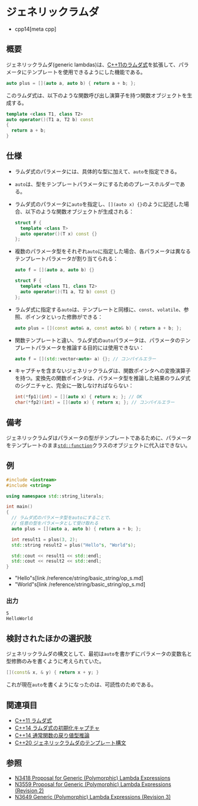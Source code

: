 # ジェネリックラムダ
* cpp14[meta cpp]

## 概要
ジェネリックラムダ(generic lambdas)は、[C++11のラムダ式](/lang/cpp11/lambda_expressions.md)を拡張して、パラメータにテンプレートを使用できるようにした機能である。

```cpp
auto plus = [](auto a, auto b) { return a + b; };
```

このラムダ式は、以下のような関数呼び出し演算子を持つ関数オブジェクトを生成する。

```cpp
template <class T1, class T2>
auto operator()(T1 a, T2 b) const
{
  return a + b;
}
```


## 仕様
- ラムダ式のパラメータには、具体的な型に加えて、`auto`を指定できる。
- `auto`は、型をテンプレートパラメータにするためのプレースホルダーである。
- ラムダ式のパラメータに`auto`を指定し、`[](auto x) {}`のように記述した場合、以下のような関数オブジェクトが生成される：

    ```cpp
    struct F {
      template <class T>
      auto operator()(T x) const {}
    };
    ```

- 複数のパラメータ型をそれぞれ`auto`に指定した場合、各パラメータは異なるテンプレートパラメータが割り当てられる：

    ```cpp
    auto f = [](auto a, auto b) {}
    ```

    ```cpp
    struct F {
      template <class T1, class T2>
      auto operator()(T1 a, T2 b) const {}
    };
    ```

- ラムダ式に指定する`auto`は、テンプレートと同様に、`const`、`volatile`、参照、ポインタといった修飾ができる：

    ```cpp
    auto plus = [](const auto& a, const auto& b) { return a + b; };
    ```

- 関数テンプレートと違い、ラムダ式の`auto`パラメータは、パラメータのテンプレートパラメータを推論する目的には使用できない：

    ```cpp
    auto f = [](std::vector<auto> a) {}; // コンパイルエラー
    ```

- キャプチャを含まないジェネリックラムダは、関数ポインタへの変換演算子を持つ。変換先の関数ポインタは、パラメータ型を推論した結果のラムダ式のシグニチャと、完全に一致しなければならない：

    ```cpp
    int(*fp1)(int) = [](auto x) { return x; }; // OK
    char(*fp2)(int) = [](auto x) { return x; }; // コンパイルエラー
    ```


## 備考
ジェネリックラムダはパラメータの型がテンプレートであるために、パラメータをテンプレートのまま[`std::function`](/reference/functional/function.md)クラスのオブジェクトに代入はできない。


## 例
```cpp example
#include <iostream>
#include <string>

using namespace std::string_literals;

int main()
{
  // ラムダ式のパラメータ型をautoにすることで、
  // 任意の型をパラメータとして受け取れる
  auto plus = [](auto a, auto b) { return a + b; };

  int result1 = plus(3, 2);
  std::string result2 = plus("Hello"s, "World"s);

  std::cout << result1 << std::endl;
  std::cout << result2 << std::endl;
}
```
* "Hello"s[link /reference/string/basic_string/op_s.md]
* "World"s[link /reference/string/basic_string/op_s.md]

### 出力
```
5
HelloWorld
```

## 検討されたほかの選択肢
ジェネリックラムダの構文として、最初は`auto`を書かずにパラメータの変数名と型修飾のみを書くように考えられていた。

```cpp
[](const& x, & y) { return x + y; }
```

これが現在`auto`を書くようになったのは、可読性のためである。


## 関連項目
- [C++11 ラムダ式](/lang/cpp11/lambda_expressions.md)
- [C++14 ラムダ式の初期化キャプチャ](initialize_capture.md)
- [C++14 通常関数の戻り値型推論](return_type_deduction_for_normal_functions.md)
- [C++20 ジェネリックラムダのテンプレート構文](/lang/cpp20/familiar_template_syntax_for_generic_lambdas.md)


## 参照
- [N3418 Proposal for Generic (Polymorphic) Lambda Expressions](http://www.open-std.org/jtc1/sc22/wg21/docs/papers/2012/n3418.pdf)
- [N3559 Proposal for Generic (Polymorphic) Lambda Expressions (Revision 2)](http://www.open-std.org/jtc1/sc22/wg21/docs/papers/2013/n3559.pdf)
- [N3649 Generic (Polymorphic) Lambda Expressions (Revision 3)](http://www.open-std.org/jtc1/sc22/wg21/docs/papers/2013/n3649.html)
